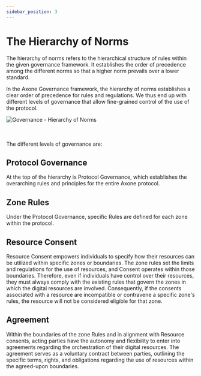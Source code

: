 ```yaml
---
sidebar_position: 3
---
```


# The Hierarchy of Norms

The hierarchy of norms refers to the hierarchical structure of rules within the given governance framework. It establishes the order of precedence among the different norms so that a higher norm prevails over a lower standard.

In the Axone Governance framework, the hierarchy of norms establishes a clear order of precedence for rules and regulations. We thus end up with different levels of governance that allow fine-grained control of the use of the protocol.

<div style={{ display: "flex", justifyContent: "center" }}>
  <img src="/img/content/architecture/governance-hierarchy-of-norms.webp" alt="Governance - Hierarchy of Norms" style={{ maxHeight: "340px" }}></img>
</div>

<br/>

<br/>

The different levels of governance are:

## Protocol Governance

At the top of the hierarchy is Protocol Governance, which establishes the overarching rules and principles for the entire Axone protocol.

## Zone Rules

Under the Protocol Governance, specific Rules are defined for each zone within the protocol.

## Resource Consent

Resource Consent empowers individuals to specify how their resources can be utilized within specific zones or boundaries. The zone rules set the limits and regulations for the use of resources, and Consent operates within those boundaries. Therefore, even if individuals have control over their resources, they must always comply with the existing rules that govern the zones in which the digital resources are involved. Consequently, if the consents associated with a resource are incompatible or contravene a specific zone's rules, the resource will not be considered eligible for that zone.

## Agreement

Within the boundaries of the zone Rules and in alignment with Resource consents, acting parties have the autonomy and flexibility to enter into agreements regarding the orchestration of their digital resources. The agreement serves as a voluntary contract between parties, outlining the specific terms, rights, and obligations regarding the use of resources within the agreed-upon boundaries.
